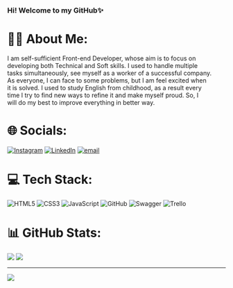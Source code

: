 ### Hi! Welcome to my GitHub✨

# 🙋‍♂️ About Me:
I am self-sufficient Front-end Developer, whose aim is to focus on<br>developing both Technical and Soft skills. I used to handle multiple<br>tasks simultaneously, see myself as a worker of a successful company.<br>As everyone, I can face to some problems, but I am feel excited when<br>it is solved. I used to study English from childhood, as a result every<br>time I try to find new ways to refine it and make myself proud. So, I<br>will do my best to improve everything in better way.


# 🌐 Socials:
[![Instagram](https://img.shields.io/badge/Instagram-%23E4405F.svg?logo=Instagram&logoColor=white)](https://instagram.com/https://www.instagram.com/im._.nazar4ik/) [![LinkedIn](https://img.shields.io/badge/LinkedIn-%230077B5.svg?logo=linkedin&logoColor=white)](https://linkedin.com/in/www.linkedin.com/in/nazarii-yankoshchuk345) [![email](https://img.shields.io/badge/Email-D14836?logo=gmail&logoColor=white)](mailto:nazarijankosuk@gmail.com) 

# 💻 Tech Stack:
![HTML5](https://img.shields.io/badge/html5-%23E34F26.svg?style=for-the-badge&logo=html5&logoColor=white) ![CSS3](https://img.shields.io/badge/css3-%231572B6.svg?style=for-the-badge&logo=css3&logoColor=white) ![JavaScript](https://img.shields.io/badge/javascript-%23323330.svg?style=for-the-badge&logo=javascript&logoColor=%23F7DF1E) ![GitHub](https://img.shields.io/badge/github-%23121011.svg?style=for-the-badge&logo=github&logoColor=white) ![Swagger](https://img.shields.io/badge/-Swagger-%23Clojure?style=for-the-badge&logo=swagger&logoColor=white) ![Trello](https://img.shields.io/badge/Trello-%23026AA7.svg?style=for-the-badge&logo=Trello&logoColor=white)

# 📊 GitHub Stats:
![](https://github-readme-stats.vercel.app/api?username=nazarko345&theme=tokyonight&hide_border=false&include_all_commits=true&count_private=false)      ![](https://nirzak-streak-stats.vercel.app/?user=nazarko345&theme=tokyonight&hide_border=false)

---
[![](https://visitcount.itsvg.in/api?id=nazarko345&icon=2&color=1)](https://visitcount.itsvg.in)

<!-- Proudly created with GPRM ( https://gprm.itsvg.in ) -->
